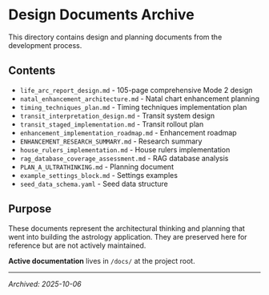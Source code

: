 # Design Documents Archive

This directory contains design and planning documents from the development process.

## Contents

- `life_arc_report_design.md` - 105-page comprehensive Mode 2 design
- `natal_enhancement_architecture.md` - Natal chart enhancement planning
- `timing_techniques_plan.md` - Timing techniques implementation plan
- `transit_interpretation_design.md` - Transit system design
- `transit_staged_implementation.md` - Transit rollout plan
- `enhancement_implementation_roadmap.md` - Enhancement roadmap
- `ENHANCEMENT_RESEARCH_SUMMARY.md` - Research summary
- `house_rulers_implementation.md` - House rulers implementation
- `rag_database_coverage_assessment.md` - RAG database analysis
- `PLAN_A_ULTRATHINKING.md` - Planning document
- `example_settings_block.md` - Settings examples
- `seed_data_schema.yaml` - Seed data structure

## Purpose

These documents represent the architectural thinking and planning that went into building the astrology application. They are preserved here for reference but are not actively maintained.

**Active documentation** lives in `/docs/` at the project root.

---

*Archived: 2025-10-06*
